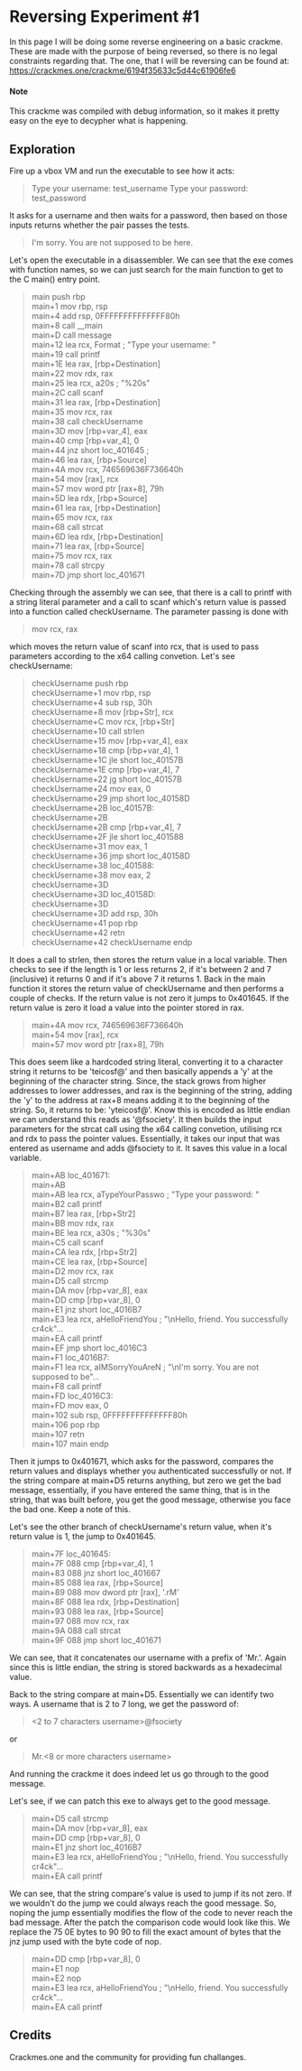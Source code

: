 # Reversing Experiment #1

In this page I will be doing some reverse engineering on a basic crackme. These are made with the purpose of being reversed, so there is no legal constraints regarding that. The one, that I will be reversing can be found at: https://crackmes.one/crackme/6194f35633c5d44c61906fe6



#### Note

This crackme was compiled with debug information, so it makes it pretty easy on the eye to decypher what is happening.

## Exploration

Fire up a vbox VM and run the executable to see how it acts:
> Type your username: test_username
> Type your password: test_password

It asks for a username and then waits for a password, then based on those inputs returns whether the pair passes the tests.
> I'm sorry. You are not supposed to be here.

Let's open the executable in a disassembler. We can see that the exe comes with function names, so we can just search for the main function to get to the C main() entry point. 
>main		   push    rbp											 <br />
>main+1  mov     rbp, rsp											 <br />
>main+4    add     rsp, 0FFFFFFFFFFFFFF80h 							 <br />
>main+8    call    __main          									 <br />
>main+D    call    message      									 <br />
>main+12   lea     rcx, Format     ; "Type your username: "			 <br />
>main+19   call    printf         									 <br />
>main+1E   lea     rax, [rbp+Destination]							 <br />
>main+22   mov     rdx, rax											 <br />
>main+25   lea     rcx, a20s       ; "%20s"							 <br />
>main+2C   call    scanf       										 <br />
>main+31   lea     rax, [rbp+Destination]							 <br />
>main+35   mov     rcx, rax											 <br />
>main+38   call    checkUsername  									 <br />
>main+3D   mov     [rbp+var_4], eax									 <br />
>main+40   cmp     [rbp+var_4], 0  									 <br />
>main+44   jnz     short loc_401645 ;								 <br />
>main+46   lea     rax, [rbp+Source] 								 <br />
>main+4A   mov     rcx, 746569636F736640h							 <br />
>main+54   mov     [rax], rcx										 <br />
>main+57   mov     word ptr [rax+8], 79h 							 <br />
>main+5D   lea     rdx, [rbp+Source] 								 <br />
>main+61   lea     rax, [rbp+Destination] 							 <br />
>main+65   mov     rcx, rax      									 <br />
>main+68   call    strcat         									 <br />
>main+6D   lea     rdx, [rbp+Destination] 							 <br />
>main+71   lea     rax, [rbp+Source] 								 <br />
>main+75   mov     rcx, rax      									 <br />
>main+78   call    strcpy        									 <br />
>main+7D   jmp     short loc_401671 								 <br />

Checking through the assembly we can see, that there is a call to printf with a string literal parameter and a call to scanf which's return value is passed into a function called checkUsername. The parameter passing is done with
> mov rcx, rax

which moves the return value of scanf into rcx, that is used to pass parameters according to the x64 calling convetion.
Let's see checkUsername: 
>checkUsername      push    rbp									   <br />
>checkUsername+1    mov     rbp, rsp							   <br />
>checkUsername+4    sub     rsp, 30h     						   <br />
>checkUsername+8    mov     [rbp+Str], rcx						   <br />
>checkUsername+C    mov     rcx, [rbp+Str] 						   <br />
>checkUsername+10   call    strlen          					   <br />
>checkUsername+15   mov     [rbp+var_4], eax					   <br />
>checkUsername+18   cmp     [rbp+var_4], 1  					   <br />
>checkUsername+1C   jle     short loc_40157B 					   <br />
>checkUsername+1E   cmp     [rbp+var_4], 7 						   <br />
>checkUsername+22   jg      short loc_40157B 					   <br />
>checkUsername+24   mov     eax, 0								   <br />
>checkUsername+29   jmp     short loc_40158D 					   <br />
>checkUsername+2B       loc_40157B:                                <br />
>checkUsername+2B                                              	   <br />
>checkUsername+2B   cmp     [rbp+var_4], 7 						   <br />
>checkUsername+2F   jle     short loc_401588					   <br />
>checkUsername+31   mov     eax, 1								   <br />
>checkUsername+36   jmp     short loc_40158D					   <br />
>checkUsername+38       loc_401588:                            	   <br />
>checkUsername+38   mov     eax, 2								   <br />
>checkUsername+3D												   <br />
>checkUsername+3D       loc_40158D:                            	   <br />
>checkUsername+3D                                              	   <br />
>checkUsername+3D   add     rsp, 30h      						   <br />
>checkUsername+41   pop     rbp									   <br />
>checkUsername+42   retn                    					   <br />
>checkUsername+42       checkUsername   endp					   <br />

It does a call to strlen, then stores the return value in a local variable. Then checks to see if the length is 1 or less returns 2, if it's between 2 and 7 (inclusive) it returns 0 and if it's above 7 it returns 1.
Back in the main function it stores the return value of checkUsername and then performs a couple of checks. If the return value is not zero it jumps to 0x401645. If the return value is zero it load a value into the pointer stored in rax.
> main+4A   mov     rcx, 746569636F736640h				  <br />
>main+54   mov     [rax], rcx							  <br />
>main+57   mov     word ptr [rax+8], 79h 				  <br />

This does seem like a hardcoded string literal, converting it to a character string it returns to be 'teicosf@' and then basically appends a 'y' at the beginning of the character string. Since, the stack grows from higher addresses to lower addresses, and rax is the beginning of the string, adding the 'y' to the address at rax+8 means adding it to the beginning of the string. So, it returns to be: 'yteicosf@'. Know this is encoded as little endian we can understand this reads as '@fsociety'. 
It then builds the input parameters for the strcat call using the x64 calling convetion, utilising rcx and rdx to pass the pointer values. Essentially, it takes our input that was entered as username and adds @fsociety to it. It saves this value in a local variable.

>main+AB       loc_401671:                         										  <br />
>main+AB                                              									  <br />
>main+AB   lea     rcx, aTypeYourPasswo ; "Type your password: "						  <br />
>main+B2                    call    printf        										  <br />
>main+B7   lea     rax, [rbp+Str2] 														  <br />
>main+BB   mov     rdx, rax																  <br />
>main+BE   lea     rcx, a30s       ; "%30s"												  <br />
>main+C5   call    scanf         														  <br />
>main+CA   lea     rdx, [rbp+Str2] 														  <br />
>main+CE   lea     rax, [rbp+Source] 													  <br />
>main+D2   mov     rcx, rax     														  <br />
>main+D5   call    strcmp      															  <br />
>main+DA   mov     [rbp+var_8], eax														  <br />
>main+DD   cmp     [rbp+var_8], 0  														  <br />
>main+E1   jnz     short loc_4016B7														  <br />
>main+E3   lea     rcx, aHelloFriendYou ; "\nHello, friend. You successfully cr4ck"...	  <br />
>main+EA   call    printf         														  <br />
>main+EF   jmp     short loc_4016C3														  <br />
>main+F1       loc_4016B7:                            									  <br />
>main+F1   lea     rcx, aIMSorryYouAreN ; "\nI'm sorry. You are not supposed to be"...	  <br />
>main+F8   call    printf       														  <br />
>main+FD       loc_4016C3:                             									  <br />
>main+FD   mov     eax, 0																  <br />
>main+102  sub     rsp, 0FFFFFFFFFFFFFF80h												  <br />
>main+106  pop     rbp																	  <br />
>main+107  retn                  														  <br />
>main+107      main            endp														  <br />

Then it jumps to 0x401671, which asks for the password, compares the return values and displays whether you authenticated successfully or not.
If the string compare at main+D5 returns anything, but zero we get the bad message, essentially, if you have entered the same thing, that is in the string, that was built before, you get the good message, otherwise you face the bad one. Keep a note of this.

Let's see the other branch of checkUsername's return value, when it's return value is 1, the jump to 0x401645.
>main+7F       loc_401645:                          										   <br />
>main+7F   088                 cmp     [rbp+var_4], 1  										   <br />
>main+83   088                 jnz     short loc_401667										   <br />
>main+85   088                 lea     rax, [rbp+Source]									   <br />
>main+89   088                 mov     dword ptr [rax], '.rM'								   <br />
>main+8F   088                 lea     rdx, [rbp+Destination] 								   <br />
>main+93   088                 lea     rax, [rbp+Source] 									   <br />
>main+97   088                 mov     rcx, rax      										   <br />
>main+9A   088                 call    strcat       										   <br />
>main+9F   088                 jmp     short loc_401671 									   <br />

We can see, that it concatenates our username with a prefix of 'Mr.'. Again since this is little endian, the string is stored backwards as a hexadecimal value.

Back to the string compare at main+D5. Essentially we can identify two ways. A username that is 2 to 7 long, we get the password of: 
><2 to 7 characters username>@fsociety

or

> Mr.<8 or more characters username>

And running the crackme it does indeed let us go through to the good message.

Let's see, if we can patch this exe to always get to the good message.

>main+D5   call    strcmp         																	   <br />
>main+DA   mov     [rbp+var_8], eax																	   <br />
>main+DD   cmp     [rbp+var_8], 0  																	   <br />
>main+E1   jnz     short loc_4016B7 																   <br />
>main+E3   lea     rcx, aHelloFriendYou ; "\nHello, friend. You successfully cr4ck"...				   <br />
>main+EA   call    printf        																	   <br />

We can see, that the string compare's value is used to jump if its not zero. If we wouldn't do the jump we could always reach the good message. So, noping the jump essentially modifies the flow of the code to never reach the bad message. After the patch the comparison code would look like this. We replace the 75 0E bytes to 90 90 to fill the exact amount of bytes that the jnz jump used with the byte code of nop.
>main+DD   cmp     [rbp+var_8], 0 																			  <br />
>main+E1   nop                   																			  <br />
>main+E2   nop                  																			  <br />
>main+E3                    lea     rcx, aHelloFriendYou ; "\nHello, friend. You successfully cr4ck"...		  <br />
>main+EA                    call    printf       															  <br />

## Credits

Crackmes.one and the community for providing fun challanges.